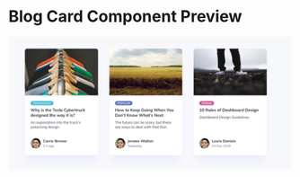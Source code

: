 # Blog Card Component Preview

<img src="https://github.com/umudov-seymur/CardComponentsForLab/blob/main/Blogs%20Card%20Component/preview.png?raw=true"/>
